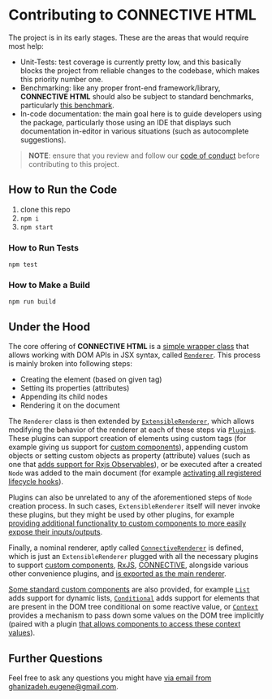 # Contributing to CONNECTIVE HTML

The project is in its early stages. These are the areas that would require most help:

- Unit-Tests: test coverage is currently pretty low, and this basically blocks the project from reliable changes to the codebase, which makes this priority number one.
- Benchmarking: like any proper front-end framework/library, **CONNECTIVE HTML** should also be subject to standard benchmarks, particularly [this benchmark](https://github.com/krausest/js-framework-benchmark).
- In-code documentation: the main goal here is to guide developers using the package, particularly those using an IDE that displays such documentation in-editor in various situations (such as autocomplete suggestions).

> **NOTE**: ensure that you review and follow our [code of conduct](CODE_OF_CONDUCT.md) before contributing to this project.

## How to Run the Code

1. clone this repo
2. `npm i`
3. `npm start`

### How to Run Tests

`npm test`

### How to Make a Build

`npm run build`

## Under the Hood

The core offering of **CONNECTIVE HTML** is a [simple wrapper class](/src/renderer/renderer.ts) that allows working with DOM APIs in JSX syntax, called [`Renderer`](/src/renderer/renderer.ts). This process is mainly broken into following steps:

- Creating the element (based on given tag)
- Setting its properties (attributes)
- Appending its child nodes
- Rendering it on the document

The `Renderer` class is then extended by [`ExtensibleRenderer`](/src/renderer/extensible-renderer.ts), which allows modifying the behavior of the renderer at each of these steps via [`Plugin`s](src/renderer/plugin/plugin.ts). These plugins can support creation of elements using custom tags (for example giving us support for [custom components](/src/renderer/plugin/component/component.ts)), appending custom objects or setting custom objects as property (attribute) values (such as one that [adds support for Rxjs Observables](/src/renderer/plugin/rxjs/observable.ts)), or be executed after a created `Node` was added to the main document (for example [activating all registered lifecycle hooks](/src/renderer/plugin/life-cycle.ts)).

Plugins can also be unrelated to any of the aforementioned steps of `Node` creation process. In such cases, `ExtensibleRenderer` itself will never invoke these plugins, but they might be used by other plugins, for example [providing additional functionality to custom components to more easily expose their inputs/outputs](/src/renderer/plugin/component/expose.ts).

Finally, a nominal renderer, aptly called [`ConnectiveRenderer`](/src/renderer/index.ts#L23-L42) is defined, which is just an `ExtensibleRenderer` plugged with all the necessary plugins to support [custom components](/src/renderer/plugin/component/), [RxJS](/src/renderer/plugin/rxjs/), [CONNECTIVE](/src/renderer/plugin/connective/), alongside various other convenience plugins, and [is exported as the main renderer](/src/index.ts#L3-L4).

[Some standard custom components](/src/components/) are also provided, for example [`List`](/src/components/list.tsx) adds support for dynamic lists, [`Conditional`](/src/components/conditional.tsx) adds support for elements that are present in the DOM tree conditional on some reactive value, or [`Context`](/src/components/context.tsx) provides a mechanism to pass down some values on the DOM tree implicitly (paired with a plugin [that allows components to access these context values](/src/renderer/plugin/component/context.ts)).

## Further Questions

Feel free to ask any questions you might have [via email from ghanizadeh.eugene@gmail.com](mailto:ghanizadeh.eugene@gmail.com).
